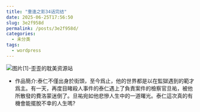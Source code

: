 ```yaml
---
title: "重逢之影34话完结"
date: 2025-06-25T17:56:50
slug: 3e2f958d
permalink: /posts/3e2f958d/
categories:
  - 未分类
tags:
  - wordpress
---
```


![图片[1]-歪歪的耽美资源站](/images/wp/3e2f958d-b864c2d1.jpg)

*   作品簡介:泰仁不僅出身於街頭，至今爲止，他的世界都是以在監獄遇到的範才爲主。有一天，再度目睹殺人事件的泰仁遇上了負責案件的檢察官旦祐，被他所散發的費洛蒙迷倒了。旦祐宛如他悲慘人生中的一道曙光。泰仁這次真的有機會能擺脫不幸的人生嗎?
